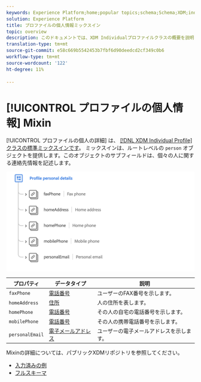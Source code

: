 ```yaml
---
keywords: Experience Platform;home;popular topics;schema;Schema;XDM;individual profile;fields;schemas;Schemas;personal details;Schema design;mixin;Mixin;
solution: Experience Platform
title: プロファイルの個人情報ミックスイン
topic: overview
description: このドキュメントでは、XDM Individualプロファイルクラスの概要を説明します。
translation-type: tm+mt
source-git-commit: e58c669b5542453b7fbf6d90deedcd2cf349c0b6
workflow-type: tm+mt
source-wordcount: '122'
ht-degree: 11%

---
```



# [!UICONTROL プロファイルの個人情報] Mixin

[!UICONTROL プロファイルの個人の詳細] は、 [[!DNL XDM Individual Profile] クラスの標準ミックスインです](../../classes/individual-profile.md)。 ミックスインは、ルートレベルの `person` オブジェクトを提供します。このオブジェクトのサブフィールドは、個々の人に関する連絡先情報を記述します。

<img src="../../images/mixins/profile-personal-details.png" width="700" /><br />

| プロパティ | データタイプ | 説明 |
| --- | --- | --- |
| `faxPhone` | [電話番号](../../data-types/phone-number.md) | ユーザーのFAX番号を示します。 |
| `homeAddress` | [住所](../../data-types/postal-address.md) | 人の住所を表します。 |
| `homePhone` | [電話番号](../../data-types/phone-number.md) | その人の自宅の電話番号を示します。 |
| `mobilePhone` | [電話番号](../../data-types/phone-number.md) | その人の携帯電話番号を示します。 |
| `personalEmail` | [電子メールアドレス](../../data-types/email-address.md) | ユーザーの電子メールアドレスを示します。 |

Mixinの詳細については、パブリックXDMリポジトリを参照してください。

* [入力済みの例](https://github.com/adobe/xdm/blob/master/components/mixins/profile/profile-personal-details.example.1.json)
* [フルスキーマ](https://github.com/adobe/xdm/blob/master/components/mixins/profile/profile-personal-details.schema.json)
